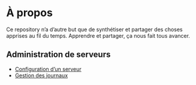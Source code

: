 # À propos

Ce repository n’a d’autre but que de synthétiser et partager des choses apprises au fil du temps. Apprendre et partager, ça nous fait tous avancer.

## Administration de serveurs

- [Configuration d’un serveur](configuration-serveur.md)
- [Gestion des journaux](fichiers-journaux.md)